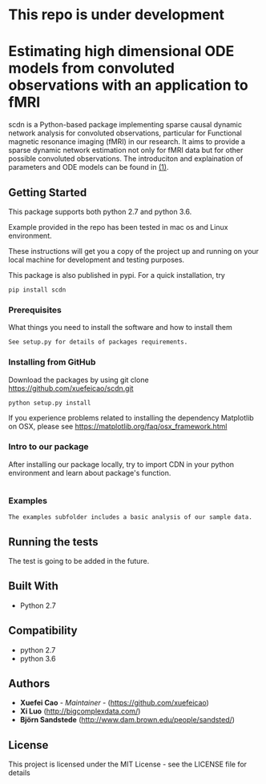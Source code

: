# This repo is under development 
# Estimating high dimensional ODE models from convoluted observations with an application to fMRI
scdn is a Python-based package implementing sparse causal dynamic network analysis for convoluted observations, particular for Functional magnetic resonance imaging (fMRI) in our research. It aims to provide a sparse dynamic network estimation not only for fMRI data but for other possible convoluted observations. The introduciton and explaination of parameters and ODE models can be found in [(1)]. 


## Getting Started
This package supports both python 2.7 and python 3.6.

Example provided in the repo has been tested in mac os and Linux environment. 

These instructions will get you a copy of the project up and running on your local machine for development and testing purposes. 

This package is also published in pypi.  For a quick installation, try

```
pip install scdn
```

### Prerequisites

What things you need to install the software and how to install them

```
See setup.py for details of packages requirements. 
```

### Installing from GitHub


Download the packages by using git clone https://github.com/xuefeicao/scdn.git

```
python setup.py install
```

If you experience problems related to installing the dependency Matplotlib on OSX, please see https://matplotlib.org/faq/osx_framework.html 

### Intro to our package
After installing our package locally, try to import CDN in your python environment and learn about package's function. 
```

```


### Examples
```
The examples subfolder includes a basic analysis of our sample data.
```

## Running the tests

The test is going to be added in the future.

## Built With

* Python 2.7

## Compatibility
* python 2.7
* python 3.6 

## Authors

* **Xuefei Cao** - *Maintainer* - (https://github.com/xuefeicao)
* **Xi Luo** (http://bigcomplexdata.com/)
* **Björn Sandstede** (http://www.dam.brown.edu/people/sandsted/)


## License

This project is licensed under the MIT License - see the LICENSE file for details

[(1)]:http://www.fil.ion.ucl.ac.uk/~karl/Dynamic%20causal%20modelling.pdf
